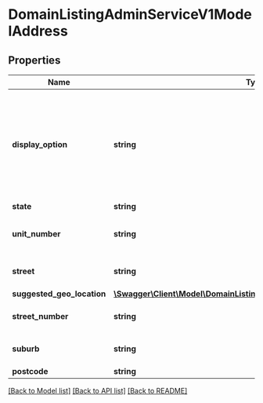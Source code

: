 # DomainListingAdminServiceV1ModelAddress

## Properties
Name | Type | Description | Notes
------------ | ------------- | ------------- | -------------
**display_option** | **string** | What granularity to display the properties location at. For residential listings, the accepted displayOption values are &#x60;FullAddress&#x60;, &#x60;StreetAndSuburb&#x60; or &#x60;SuburbOnly&#x60;. | [optional] 
**state** | **string** | State | [optional] 
**unit_number** | **string** | Unit number for apartments, maximum 30 characters | [optional] 
**street** | **string** | Street name, maximum 100 characters | [optional] 
**suggested_geo_location** | [**\Swagger\Client\Model\DomainListingAdminServiceV1ModelGeoLocation**](DomainListingAdminServiceV1ModelGeoLocation.md) |  | [optional] 
**street_number** | **string** | Street number, maximum 20 characters | [optional] 
**suburb** | **string** | Suburb name , maximum 50 characters | [optional] 
**postcode** | **string** | Postcode | [optional] 

[[Back to Model list]](../../README.md#documentation-for-models) [[Back to API list]](../../README.md#documentation-for-api-endpoints) [[Back to README]](../../README.md)

